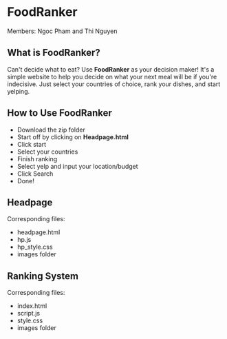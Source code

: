 # FoodRanker

Members: Ngoc Pham and Thi Nguyen

## What is FoodRanker?
Can't decide what to eat? Use **FoodRanker** as your decision maker!
It's a simple website to help you decide on what your next meal will be if you're indecisive. 
Just select your countries of choice, rank your dishes, and start yelping.

## How to Use FoodRanker
* Download the zip folder 
* Start off by clicking on **Headpage.html**
* Click start
* Select your countries
* Finish ranking
* Select yelp and input your location/budget
* Click Search
* Done!

## Headpage
Corresponding files:
* headpage.html
* hp.js
* hp_style.css
* images folder

## Ranking System
Corresponding files:
* index.html
* script.js
* style.css
* images folder
